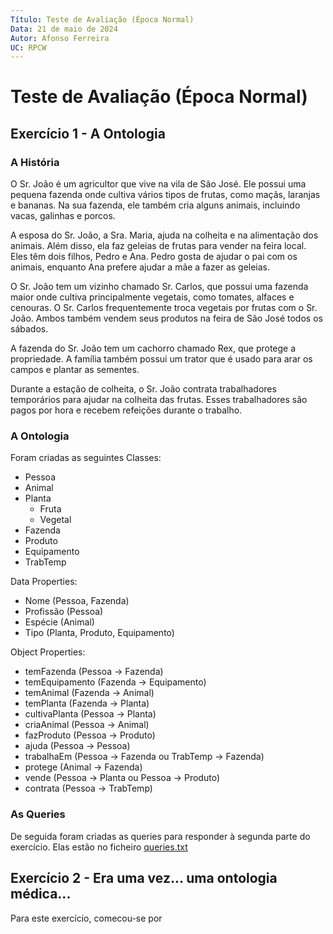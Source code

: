 ```yaml
---
Título: Teste de Avaliação (Época Normal)
Data: 21 de maio de 2024
Autor: Afonso Ferreira
UC: RPCW
---
```


# Teste de Avaliação (Época Normal)

## Exercício 1 - A Ontologia

### A História

O Sr. João é um agricultor que vive na vila de São José. Ele possui uma pequena fazenda onde cultiva vários tipos de frutas, como maçãs, laranjas e bananas. Na sua fazenda, ele também cria alguns animais, incluindo vacas, galinhas e porcos.

A esposa do Sr. João, a Sra. Maria, ajuda na colheita e na alimentação dos animais. Além disso, ela faz geleias de frutas para vender na feira local. Eles têm dois filhos, Pedro e Ana. Pedro gosta de ajudar o pai com os animais, enquanto Ana prefere ajudar a mãe a fazer as geleias.

O Sr. João tem um vizinho chamado Sr. Carlos, que possui uma fazenda maior onde cultiva principalmente vegetais, como tomates, alfaces e cenouras. O Sr. Carlos frequentemente troca vegetais por frutas com o Sr. João. Ambos também vendem seus produtos na feira de São José todos os sábados.

A fazenda do Sr. João tem um cachorro chamado Rex, que protege a propriedade. A família também possui um trator que é usado para arar os campos e plantar as sementes.

Durante a estação de colheita, o Sr. João contrata trabalhadores temporários para ajudar na colheita das frutas. Esses trabalhadores são pagos por hora e recebem refeições durante o trabalho.

### A Ontologia

Foram criadas as seguintes Classes:

- Pessoa
- Animal
- Planta
  - Fruta
  - Vegetal
- Fazenda
- Produto
- Equipamento
- TrabTemp

Data Properties:

- Nome (Pessoa, Fazenda)
- Profissão (Pessoa)
- Espécie (Animal)
- Tipo (Planta, Produto, Equipamento)

Object Properties:

- temFazenda (Pessoa -> Fazenda)
- temEquipamento (Fazenda -> Equipamento)
- temAnimal (Fazenda -> Animal)
- temPlanta (Fazenda -> Planta)
- cultivaPlanta (Pessoa -> Planta)
- criaAnimal (Pessoa -> Animal)
- fazProduto (Pessoa -> Produto)
- ajuda (Pessoa -> Pessoa)
- trabalhaEm (Pessoa -> Fazenda ou TrabTemp -> Fazenda)
- protege (Animal -> Fazenda)
- vende (Pessoa -> Planta ou Pessoa -> Produto)
- contrata (Pessoa -> TrabTemp)

### As Queries

De seguida foram criadas as queries para responder à segunda parte do exercício.
Elas estão no ficheiro [queries.txt](ex1/queries.txt)

## Exercício 2 - Era uma vez... uma ontologia médica...

Para este exercício, comecou-se por
